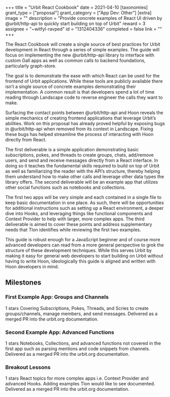+++
title = "Urbit React Cookbook"
date = 2021-04-10
[taxonomies]
grant_type = ["proposal"]
grant_category = ["App Dev: Other"]
[extra]
image = ""
description = "Provide concrete examples of React UI driven by @urbit/http-api to quickly start building on top of Urbit"
reward = 3
assignee = "~witfyl-ravped"
id = "1312404336"
completed = false
link = ""
+++

The React Cookbook will create a single source of best practices for Urbit development in React through a series of simple examples. The guide will focus on implementing the new @urbit/http-api library to interface with custom Gall apps as well as common calls to backend foundations, particularly graph-store.

The goal is to demonstrate the ease with which React can be used for the frontend of Urbit applications. While these tools are publicly available there isn’t a single source of concrete examples demonstrating their implementation. A common result is that developers spend a lot of time reading through Landscape code to reverse engineer the calls they want to make. 

Surfacing the contact points between @urbit/http-api and Hoon reveals the simple mechanics of creating frontend applications that leverage Urbit’s abilities. Work on this proposal has already proved helpful by exposing bugs in @urbit/http-api when removed from its context in Landscape. Fixing these bugs has helped streamline the process of interacting with Hoon directly from React.

The first deliverable is a simple application demonstrating basic subscriptions, pokes, and threads to create groups, chats, add/remove users, and send and receive messages directly from a React interface. In doing so it teaches the fundamental skills required to build on top of Urbit as well as familiarizing the reader with the API’s structure, thereby helping them understand how to make other calls and leverage other data types the library offers. The second deliverable will be an example app that utilizes other social functions such as notebooks and collections.

The first two apps will be very simple and each contained in a single file to keep basic documentation in one place. As such, there will be opportunities for additional instructions such as setting up a React environment, a deeper dive into Hooks, and leveraging things like functional components and Context Provider to help with larger, more complex apps. The third deliverable is aimed to cover these points and address supplementary needs that Tlon identifies while reviewing the first two examples.

This guide is robust enough for a JavaScript beginner and of course more advanced developers can read from a more general perspective to grok the structure of these development techniques. While this serves Urbit by making it easy for general web developers to start building on Urbit without having to write Hoon, ideologically this guide is aligned and written with Hoon developers in mind.

## Milestones


### First Example App: Groups and Channels
1 stars
Covering Subscriptions, Pokes, Threads, and Scries to create groups/channels, manage members, and send messages. Delivered as a merged PR into the urbit.org documentation.


### Second Example App: Advanced Functions
1 stars
Notebooks, Collections, and advanced functions not covered in the first app such as parsing mentions and code snippets from channels. Delivered as a merged PR into the urbit.org documentation.


### Breakout Lessons
1 stars
React topics for more complex apps i.e. Context Provider and advanced Hooks. Adding examples Tlon would like to see documented. Delivered as a merged PR into the urbit.org documentation.

    